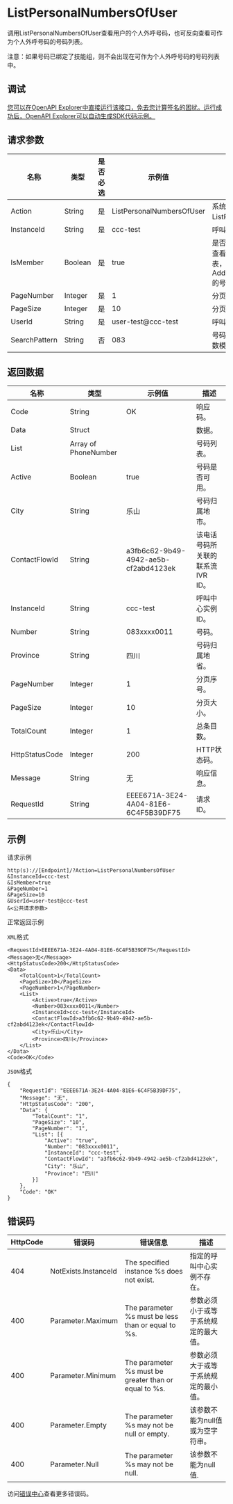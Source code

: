 # ListPersonalNumbersOfUser

调用ListPersonalNumbersOfUser查看用户的个人外呼号码，也可反向查看可作为个人外呼号码的号码列表。

注意：如果号码已绑定了技能组，则不会出现在可作为个人外呼号码的号码列表中。

## 调试

[您可以在OpenAPI Explorer中直接运行该接口，免去您计算签名的困扰。运行成功后，OpenAPI Explorer可以自动生成SDK代码示例。](https://api.aliyun.com/#product=CCC&api=ListPersonalNumbersOfUser&type=RPC&version=2020-07-01)

## 请求参数

|名称|类型|是否必选|示例值|描述|
|--|--|----|---|--|
|Action|String|是|ListPersonalNumbersOfUser|系统规定参数。取值：ListPersonalNumbersOfUser。 |
|InstanceId|String|是|ccc-test|呼叫中心实例ID。 |
|IsMember|Boolean|是|true|是否和坐席关联。若为false，则查看可作为外呼号码的号码列表，作为 AddPersonalNumbersToUser 的号码来源。 |
|PageNumber|Integer|是|1|分页序号，范围1-100。 |
|PageSize|Integer|是|10|分页大小，范围1-100。 |
|UserId|String|是|user-test@ccc-test|呼叫中心实例的用户ID。 |
|SearchPattern|String|否|083|号码查找pattern，可以基于此参数模糊查找。 |

## 返回数据

|名称|类型|示例值|描述|
|--|--|---|--|
|Code|String|OK|响应码。 |
|Data|Struct| |数据。 |
|List|Array of PhoneNumber| |号码列表。 |
|Active|Boolean|true|号码是否可用。 |
|City|String|乐山|号码归属地市。 |
|ContactFlowId|String|a3fb6c62-9b49-4942-ae5b-cf2abd4123ek|该电话号码所关联的联系流IVR ID。 |
|InstanceId|String|ccc-test|呼叫中心实例ID。 |
|Number|String|083xxxx0011|号码。 |
|Province|String|四川|号码归属地省。 |
|PageNumber|Integer|1|分页序号。 |
|PageSize|Integer|10|分页大小。 |
|TotalCount|Integer|1|总条目数。 |
|HttpStatusCode|Integer|200|HTTP状态码。 |
|Message|String|无|响应信息。 |
|RequestId|String|EEEE671A-3E24-4A04-81E6-6C4F5B39DF75|请求ID。 |

## 示例

请求示例

```
http(s)://[Endpoint]/?Action=ListPersonalNumbersOfUser
&InstanceId=ccc-test
&IsMember=true
&PageNumber=1
&PageSize=10
&UserId=user-test@ccc-test
&<公共请求参数>
```

正常返回示例

`XML`格式

```
<RequestId>EEEE671A-3E24-4A04-81E6-6C4F5B39DF75</RequestId>
<Message>无</Message>
<HttpStatusCode>200</HttpStatusCode>
<Data>
    <TotalCount>1</TotalCount>
    <PageSize>10</PageSize>
    <PageNumber>1</PageNumber>
    <List>
        <Active>true</Active>
        <Number>083xxxx0011</Number>
        <InstanceId>ccc-test</InstanceId>
        <ContactFlowId>a3fb6c62-9b49-4942-ae5b-cf2abd4123ek</ContactFlowId>
        <City>乐山</City>
        <Province>四川</Province>
    </List>
</Data>
<Code>OK</Code>
```

`JSON`格式

```
{
	"RequestId": "EEEE671A-3E24-4A04-81E6-6C4F5B39DF75",
	"Message": "无",
	"HttpStatusCode": "200",
	"Data": {
		"TotalCount": "1",
		"PageSize": "10",
		"PageNumber": "1",
		"List": [{
			"Active": "true",
			"Number": "083xxxx0011",
			"InstanceId": "ccc-test",
			"ContactFlowId": "a3fb6c62-9b49-4942-ae5b-cf2abd4123ek",
			"City": "乐山",
			"Province": "四川"
		}]
	},
	"Code": "OK"
}
```

## 错误码

|HttpCode|错误码|错误信息|描述|
|--------|---|----|--|
|404|NotExists.InstanceId|The specified instance %s does not exist.|指定的呼叫中心实例不存在。|
|400|Parameter.Maximum|The parameter %s must be less than or equal to %s.|参数必须小于或等于系统规定的最大值。|
|400|Parameter.Minimum|The parameter %s must be greater than or equal to %s.|参数必须大于或等于系统规定的最小值。|
|400|Parameter.Empty|The parameter %s may not be null or empty.|该参数不能为null值或为空字符串。|
|400|Parameter.Null|The parameter %s may not be null.|该参数不能为null值.|

访问[错误中心](https://error-center.aliyun.com/status/product/CCC)查看更多错误码。

